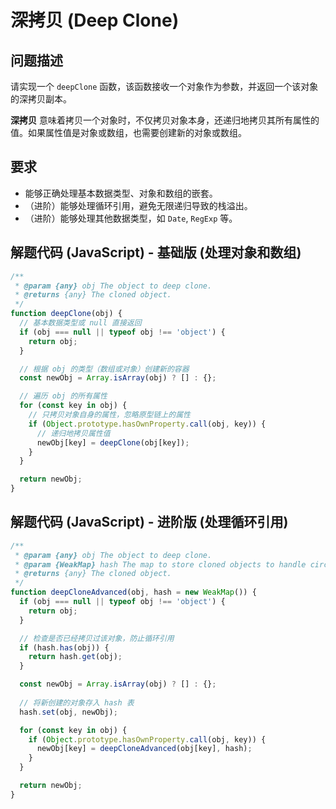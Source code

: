 # 深拷贝 (Deep Clone)

## 问题描述

请实现一个 `deepClone` 函数，该函数接收一个对象作为参数，并返回一个该对象的深拷贝副本。

**深拷贝** 意味着拷贝一个对象时，不仅拷贝对象本身，还递归地拷贝其所有属性的值。如果属性值是对象或数组，也需要创建新的对象或数组。

## 要求

- 能够正确处理基本数据类型、对象和数组的嵌套。
- （进阶）能够处理循环引用，避免无限递归导致的栈溢出。
- （进阶）能够处理其他数据类型，如 `Date`, `RegExp` 等。

## 解题代码 (JavaScript) - 基础版 (处理对象和数组)

```javascript
/**
 * @param {any} obj The object to deep clone.
 * @returns {any} The cloned object.
 */
function deepClone(obj) {
  // 基本数据类型或 null 直接返回
  if (obj === null || typeof obj !== 'object') {
    return obj;
  }

  // 根据 obj 的类型（数组或对象）创建新的容器
  const newObj = Array.isArray(obj) ? [] : {};

  // 遍历 obj 的所有属性
  for (const key in obj) {
    // 只拷贝对象自身的属性，忽略原型链上的属性
    if (Object.prototype.hasOwnProperty.call(obj, key)) {
      // 递归地拷贝属性值
      newObj[key] = deepClone(obj[key]);
    }
  }

  return newObj;
}
```

## 解题代码 (JavaScript) - 进阶版 (处理循环引用)

```javascript
/**
 * @param {any} obj The object to deep clone.
 * @param {WeakMap} hash The map to store cloned objects to handle circular references.
 * @returns {any} The cloned object.
 */
function deepCloneAdvanced(obj, hash = new WeakMap()) {
  if (obj === null || typeof obj !== 'object') {
    return obj;
  }

  // 检查是否已经拷贝过该对象，防止循环引用
  if (hash.has(obj)) {
    return hash.get(obj);
  }

  const newObj = Array.isArray(obj) ? [] : {};
  
  // 将新创建的对象存入 hash 表
  hash.set(obj, newObj);

  for (const key in obj) {
    if (Object.prototype.hasOwnProperty.call(obj, key)) {
      newObj[key] = deepCloneAdvanced(obj[key], hash);
    }
  }

  return newObj;
}
```
